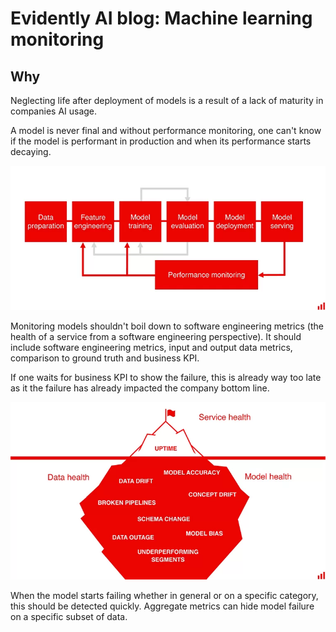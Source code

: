 # Evidently AI blog: Machine learning monitoring

## Why

[Evidently AI blog]: https://evidentlyai.com/blog	"Machine learning monitoring"

Neglecting life after deployment of models is a result of a lack of maturity in companies AI usage.

A model is never final and without performance monitoring, one can't know if the model is performant in production and when its performance starts decaying.

![Machine learning model lifecycle: after model deployment comes model serving and performance monitoring.](../_assets/C1W1_references_summary/model_lifecycle_2.png)

Monitoring models shouldn't boil down to software engineering metrics (the health of a service from a software engineering perspective). It should include software engineering metrics, input and output data metrics, comparison to ground truth and business KPI.

If one waits for business KPI to show the failure, this is already way too late as it the failure has already impacted the company bottom line.

![Monitoring Iceberg. Above water: service health. Below water: data and model health (data drift, model accuracy, concept drift, model bias, underperforming segments).](../_assets/C1W1_references_summary/monitoring_iceberg.png)



When the model starts failing whether in general or on a specific category, this should be detected quickly. Aggregate metrics can hide model failure on a specific subset of data.

